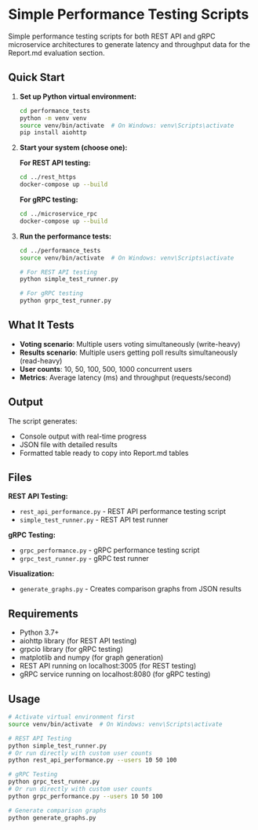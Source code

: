 # Simple Performance Testing Scripts

Simple performance testing scripts for both REST API and gRPC microservice architectures to generate latency and throughput data for the Report.md evaluation section.

## Quick Start

1. **Set up Python virtual environment:**

   ```bash
   cd performance_tests
   python -m venv venv
   source venv/bin/activate  # On Windows: venv\Scripts\activate
   pip install aiohttp
   ```

2. **Start your system (choose one):**

   **For REST API testing:**

   ```bash
   cd ../rest_https
   docker-compose up --build
   ```

   **For gRPC testing:**

   ```bash
   cd ../microservice_rpc
   docker-compose up --build
   ```

3. **Run the performance tests:**

   ```bash
   cd ../performance_tests
   source venv/bin/activate  # On Windows: venv\Scripts\activate

   # For REST API testing
   python simple_test_runner.py

   # For gRPC testing
   python grpc_test_runner.py
   ```

## What It Tests

- **Voting scenario**: Multiple users voting simultaneously (write-heavy)
- **Results scenario**: Multiple users getting poll results simultaneously (read-heavy)
- **User counts**: 10, 50, 100, 500, 1000 concurrent users
- **Metrics**: Average latency (ms) and throughput (requests/second)

## Output

The script generates:

- Console output with real-time progress
- JSON file with detailed results
- Formatted table ready to copy into Report.md tables

## Files

**REST API Testing:**

- `rest_api_performance.py` - REST API performance testing script
- `simple_test_runner.py` - REST API test runner

**gRPC Testing:**

- `grpc_performance.py` - gRPC performance testing script
- `grpc_test_runner.py` - gRPC test runner

**Visualization:**

- `generate_graphs.py` - Creates comparison graphs from JSON results

## Requirements

- Python 3.7+
- aiohttp library (for REST API testing)
- grpcio library (for gRPC testing)
- matplotlib and numpy (for graph generation)
- REST API running on localhost:3005 (for REST testing)
- gRPC service running on localhost:8080 (for gRPC testing)

## Usage

```bash
# Activate virtual environment first
source venv/bin/activate  # On Windows: venv\Scripts\activate

# REST API Testing
python simple_test_runner.py
# Or run directly with custom user counts
python rest_api_performance.py --users 10 50 100

# gRPC Testing
python grpc_test_runner.py
# Or run directly with custom user counts
python grpc_performance.py --users 10 50 100

# Generate comparison graphs
python generate_graphs.py
```
